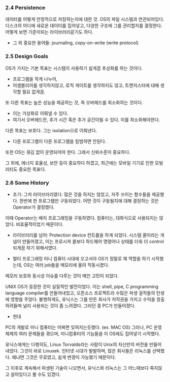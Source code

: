 ### 2.4 Persistence
데이터를 어떻게 안정적으로 저장하는지에 대한 것.
OS의 파일 시스템과 연관되어있다.
디스크의 어디에 새로운 데이터를 집어넣고, 다양한 구조에 그를 관리할지를 결정한다.
어떻게 보면 기준이되는 라이브러리같기도 하다.
- 그 외 중요한 용어들: journaling, copy-on-write (write protocol)

### 2.5 Design Goals
OS가 가지는 기본 목표는 시스템이 사용하기 쉽게끔 추상화를 하는 것이다. 
- 프로그램을 작게 나누어, 
- 어셈블리어를 생각하지않고, 로직 게이트를 생각하지도 않고, 트랜지스터에 대해 생각할 필요 없게끔.

또 다른 목표는 높은 성능을 제공하는 것, 즉 오버헤드를 최소화하는 것이다.
- 이는 가상화로 이뤄낼 수 있다. 
- 여기서 오버헤드란, 추가 시간 혹은 추가 공간이될 수 있다. 이를 최소화해야한다.

다른 목표는 보호다. 그는 isolation으로 이뤄낸다.
- 다른 프로그램이 다른 프로그램을 침범하면 안된다.

또한 OS는 끊김 없이 운영되어야 한다. 그래서 신뢰수준이 중요하다. 

그 외에, 에너지 효율성, 보안 등이 중요하다 하겠고, 최근에는 모바일 기기로 인한 모빌리티도 중요한 목표다. 

### 2.6 Some History
- 초기: 그저 라이브러리였다.
많은 것을 하지는 않았고, 자주 쓰이는 함수들을 제공했다. 한번에 한 프로그램만 구동되었다. 어떤 것이 구동될지에 대해 결정하는 것은 Operator가 결정했다. 

이때 Operator는 배치 프로그래밍을 구동하였다. 컴퓨터는, 대화식으로 사용되지는 않았다.
비효율적이었기 때문이다.

- 라이브러리를 넘어: Protection
device 컨트롤을 하게 되었다. 시스템 콜이라는 개념이 만들어졌고, 이는 프로시져 콜보다 하드웨어 명령어나 상태를 더욱 더 control되게끔 하기 위해서였다.

- 멀티 프로그래밍
미니 컴퓨터 시대에 오고서야 OS가 정말로 제 역할을 하기 시작했는데, OS는 여러 job들을 메모리에 올려 작동시켰다. 

메모리 보호와 동시성 이슈를 다루는 것이 메인 고민이 되었다. 

UNIX OS가 등장한 것이 실질적인 발전이었다. 이는 shell, pipe, C programming language compiler를 만들어내었고, 오픈소스 프로젝트라 수많은 파생 걸작들의 탄생에 영향을 주었다.
불행하게도, 유닉스는 그를 만든 회사가 저작권을 가지고 수익을 창출하려들며 널리 사용되는 것이 좀 느려졌다. 그러던 중 PC가 만들어졌다. 

- 현대

PC의 개발로 미니 컴퓨터는 어쩌면 잊혀지는듯했다. (ex. MAC OS)
그러나, PC 운영체제의 여러 문제들을 겪으며, 미니컴퓨터의 기능들을 이 OS에도 집어넣기 시작했다. 

유닉스에게는 다행히도, Linux Torvalds라는 사람이 Unix의 자신만의 버전을 만들어내었다. 그것이 바로 Linuxek. 
인터넷 시대가 발발하며, 많은 회사들은 리눅스를 선택했다. 왜냐면 그것은 무료였고, 쉽게 변경이 가능했기 때문이다. 

그 이후로 계속해서 파생된 기술이 나오면서, 유닉스와 리눅스는 그 어느때보다 죽지않고 살아있다고 볼 수도 있겠다. 